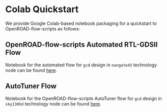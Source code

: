 # Colab Quickstart

We provide Google Colab-based notebook packaging for a quickstart to
OpenROAD-flow-scripts as follows:

## OpenROAD-flow-scripts Automated RTL-GDSII Flow

Notebook for the automated flow for `gcd` design in `nangate45` technology node can be found [here](https://colab.research.google.com/drive/1bfcvqOnbw8q7FmSONLw8q7-yBVvKsQot).

## AutoTuner Flow

Notebook for the OpenROAD-flow-scripts AutoTuner flow for `gcd` design in `sky130hd` technology node can be found [here](https://colab.research.google.com/drive/1wye0osn34YVWPvTrfBTftjOfGOtF3ABe).
